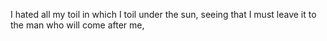I hated all my toil in which I toil under the sun, seeing that I must leave it to the man who will come after me,
